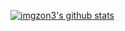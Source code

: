 [![imgzon3's github stats](https://github-readme-stats.vercel.app/api?username=imgzon3)](https://github.com/anuraghazra/github-readme-stats)



<!---
추후에
내 기술 스택
뭘 지향하는지
블로그, 이력서 주소


메인 프로젝트도 작성하면 좋을듯
물론 경력이 생기면
--->
